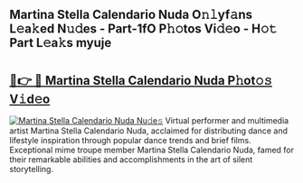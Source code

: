 ## Martina Stella Calendario Nuda O𝚗𝚕yf𝚊ns L𝚎a𝚔ed N𝚞𝚍es - Part-1fO P𝚑𝚘tos Vi𝚍𝚎o - H𝚘𝚝 Part L𝚎a𝚔s myuje

# <h2><a href="http://kfbpq3.oniu.top/?m=Martina+Stella+Calendario+Nuda">🔗👉 🔴 Martina Stella Calendario Nuda P𝚑ot𝚘𝚜 V𝚒d𝚎o</a></h2>

[![Martina Stella Calendario Nuda Nu𝚍e𝚜](https://i.imgur.com/0qMVB7G.gif)](http://kfbpq3.oniu.top/?m=Martina+Stella+Calendario+Nuda)
Virtual performer and multimedia artist Martina Stella Calendario Nuda, acclaimed for distributing dance and lifestyle inspiration through popular dance trends and brief films. Exceptional mime troupe member Martina Stella Calendario Nuda, famed for their remarkable abilities and accomplishments in the art of silent storytelling.  

